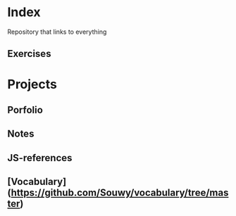 # Index
Repository that links to everything

## Exercises

# Projects

## Porfolio

## Notes

## JS-references

## [Vocabulary] (https://github.com/Souwy/vocabulary/tree/master)
